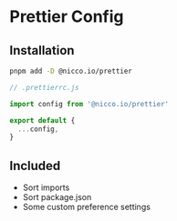 # Prettier Config

## Installation

```bash
pnpm add -D @nicco.io/prettier
```

```javascript
// .prettierrc.js

import config from '@nicco.io/prettier'

export default {
  ...config,
}
```

## Included

- Sort imports
- Sort package.json
- Some custom preference settings
